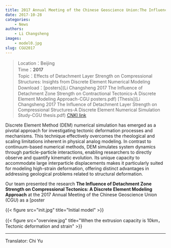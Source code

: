 ```yaml
---
title: 2017 Annual Meeting of the Chinese Geoscience Union:The Influence of Detachment Layer Strength on Compressional Tectonics
date: 2017-10-28
categories:
    - News
authors:
    - Li Changsheng
images:
    - model0.jpg
slug: CGU2017
---
```


> Location：Beijing  
> Time：**2017**  
> Topic：Effects of Detachment Layer Strength on Compressional Structures: Insights from Discrete Element Numerical Modeling  
> Download：[posters](Li Changsheng 2017 The Influence of Detachment Zone Strength on Contractional Tectonics-A Discrete Element Modeling Approach-CGU posters.pdf)
> [Thesis](Li Changsheng 2017 The Influence of Detachment Layer Strength on Compressional Structures-A Discrete Element Numerical Simulation Study-CGU thesis.pdf)
> [CNKI link](http://t.cn/EX34QrW)


Discrete Element Method (DEM) numerical simulation has emerged as a pivotal approach for investigating tectonic deformation processes and mechanisms. This technique effectively overcomes the rheological and scaling limitations inherent in physical analog modeling. In contrast to continuum-based numerical methods, DEM simulates system dynamics through particle-particle interactions, enabling researchers to directly observe and quantify kinematic evolution. Its unique capacity to accommodate large interparticle displacements makes it particularly suited for modeling high-strain deformation, offering distinct advantages in addressing geological problems related to structural deformation.

Our team presented the research **The Influence of Detachment Zone Strength on Compressional Tectonics: A Discrete Element Modeling Approach** at the 2017 Annual Meeting of the Chinese Geoscience Union (CGU) as a [poster

{{< figure src="init.jpg" title="Initial model"  >}}

{{< figure src="overview.jpg" title="When the extrusion capacity is 10km，Tectonic deformation and strain"  >}}



---

Translator: Chi Yu
